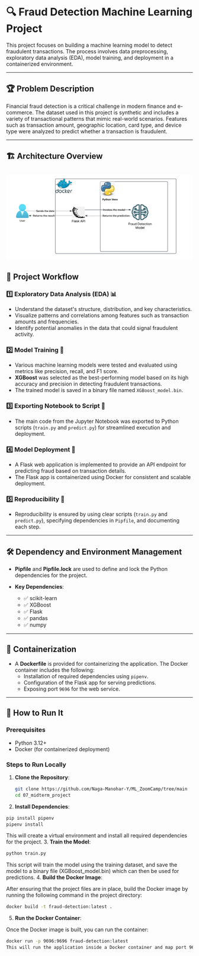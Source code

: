 # 🔍 Fraud Detection Machine Learning Project

This project focuses on building a machine learning model to detect fraudulent transactions. The process involves data preprocessing, exploratory data analysis (EDA), model training, and deployment in a containerized environment.

---

## 🏆 Problem Description

Financial fraud detection is a critical challenge in modern finance and e-commerce. The dataset used in this project is synthetic and includes a variety of transactional patterns that mimic real-world scenarios. Features such as transaction amount, geographic location, card type, and device type were analyzed to predict whether a transaction is fraudulent.

---
## 🏗️ Architecture Overview
![Architecture diagram](https://github.com/Naga-Manohar-Y/ML_ZoomCamp/blob/main/07_midterm_project/FD_architecture.png)
---
## 📌 Project Workflow

### 1️⃣ **Exploratory Data Analysis (EDA)** 📊
   - Understand the dataset's structure, distribution, and key characteristics.
   - Visualize patterns and correlations among features such as transaction amounts and frequencies.
   - Identify potential anomalies in the data that could signal fraudulent activity.

### 2️⃣ **Model Training** 🤖
   - Various machine learning models were tested and evaluated using metrics like precision, recall, and F1 score.
   - **XGBoost** was selected as the best-performing model based on its high accuracy and precision in detecting fraudulent transactions.
   - The trained model is saved in a binary file named `XGBoost_model.bin`.

### 3️⃣ **Exporting Notebook to Script** 📜
   - The main code from the Jupyter Notebook was exported to Python scripts (`train.py` and `predict.py`) for streamlined execution and deployment.

### 4️⃣ **Model Deployment** 🚀
   - A Flask web application is implemented to provide an API endpoint for predicting fraud based on transaction details.
   - The Flask app is containerized using Docker for consistent and scalable deployment.

### 5️⃣ **Reproducibility** 🔄
   - Reproducibility is ensured by using clear scripts (`train.py` and `predict.py`), specifying dependencies in `Pipfile`, and documenting each step.

---

## 🛠️ Dependency and Environment Management

- **Pipfile** and **Pipfile.lock** are used to define and lock the Python dependencies for the project.
- **Key Dependencies**:

   - ✅ scikit-learn
   - ✅ XGBoost 
   - ✅ Flask 
   - ✅ pandas 
   - ✅ numpy 

---

## 🐳 Containerization

- A **Dockerfile** is provided for containerizing the application. The Docker container includes the following:
  - Installation of required dependencies using `pipenv`.
  - Configuration of the Flask app for serving predictions.
  - Exposing port `9696` for the web service.

---

## 🏃 How to Run It

### Prerequisites
- Python 3.12+
- Docker (for containerized deployment)

### Steps to Run Locally
1. **Clone the Repository**:
   ```bash
   git clone https://github.com/Naga-Manohar-Y/ML_ZoomCamp/tree/main
   cd 07_midterm_project
   ```
2. **Install Dependencies**:

```bash
pip install pipenv
pipenv install
```
This will create a virtual environment and install all required dependencies for the project.
3. **Train the Model**:

```bash
python train.py
```
This script will train the model using the training dataset, and save the model to a binary file (XGBoost_model.bin) which can then be used for predictions.
4. **Build the Docker Image**:

After ensuring that the project files are in place, build the Docker image by running the following command in the project directory:
```bash
docker build -t fraud-detection:latest .
```
5. **Run the Docker Container**:

Once the Docker image is built, you can run the container:
```bash
docker run -p 9696:9696 fraud-detection:latest
This will run the application inside a Docker container and map port 9696 from the container to your local machine.
```

